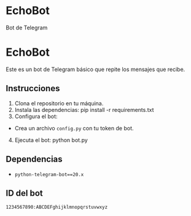 # EchoBot
Bot de Telegram
# EchoBot

Este es un bot de Telegram básico que repite los mensajes que recibe.

## Instrucciones

1. Clona el repositorio en tu máquina.
2. Instala las dependencias:
pip install -r requirements.txt
3. Configura el bot:
- Crea un archivo `config.py` con tu token de bot.
4. Ejecuta el bot:
python bot.py

## Dependencias
- `python-telegram-bot==20.x`

## ID del bot
`1234567890:ABCDEFghijklmnopqrstuvwxyz`

